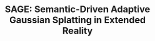 ---
title: "SAGE: Semantic-Driven Adaptive Gaussian Splatting in Extended Reality"
authors: Chiara Schiavo, Elena Camuffo, Leonardo Badia, Simone Milani
collection: publications
category: conferences
permalink: /publication/2025-sage
excerpt: A novel approach leveraging semantic-driven techniques to enhance Gaussian splatting for immersive extended reality applications.
year: 2025
venue: 'EUSIPCO'
code: #
paperurl: ' https://arxiv.org/pdf/2503.16747'
citation: 'Schiavo C., Camuffo E., Badia L., & Milani S., "SAGE: Semantic-Driven Adaptive Gaussian Splatting in Extended Reality", <i>EUSIPCO</i>, 2025.'
bib: "@article{schiavo2025sage,
    title={SAGE: Semantic-Driven Adaptive Gaussian Splatting in Extended Reality},
    author={Schiavo, C. and Camuffo, E. and Badia, L. and Milani, S.},
    journal={EUSIPCO},
    year={2025}
    }"
---